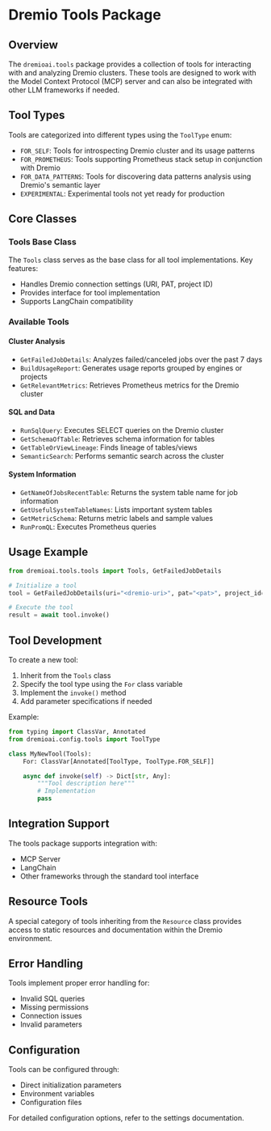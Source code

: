# Dremio Tools Package

## Overview

The `dremioai.tools` package provides a collection of tools for interacting with and analyzing Dremio clusters. These tools are designed to work with the Model Context Protocol (MCP) server and can also be integrated with other LLM frameworks if needed.

## Tool Types

Tools are categorized into different types using the `ToolType` enum:

-   `FOR_SELF`: Tools for introspecting Dremio cluster and its usage patterns
-   `FOR_PROMETHEUS`: Tools supporting Prometheus stack setup in conjunction with Dremio
-   `FOR_DATA_PATTERNS`: Tools for discovering data patterns analysis using Dremio's semantic layer
-   `EXPERIMENTAL`: Experimental tools not yet ready for production

## Core Classes

### Tools Base Class

The `Tools` class serves as the base class for all tool implementations. Key features:

-   Handles Dremio connection settings (URI, PAT, project ID)
-   Provides interface for tool implementation
-   Supports LangChain compatibility

### Available Tools

#### Cluster Analysis

-   `GetFailedJobDetails`: Analyzes failed/canceled jobs over the past 7 days
-   `BuildUsageReport`: Generates usage reports grouped by engines or projects
-   `GetRelevantMetrics`: Retrieves Prometheus metrics for the Dremio cluster

#### SQL and Data

-   `RunSqlQuery`: Executes SELECT queries on the Dremio cluster
-   `GetSchemaOfTable`: Retrieves schema information for tables
-   `GetTableOrViewLineage`: Finds lineage of tables/views
-   `SemanticSearch`: Performs semantic search across the cluster

#### System Information

-   `GetNameOfJobsRecentTable`: Returns the system table name for job information
-   `GetUsefulSystemTableNames`: Lists important system tables
-   `GetMetricSchema`: Returns metric labels and sample values
-   `RunPromQL`: Executes Prometheus queries

## Usage Example

```python
from dremioai.tools.tools import Tools, GetFailedJobDetails

# Initialize a tool
tool = GetFailedJobDetails(uri="<dremio-uri>", pat="<pat>", project_id="<project-id>")

# Execute the tool
result = await tool.invoke()
```

## Tool Development

To create a new tool:

1. Inherit from the `Tools` class
2. Specify the tool type using the `For` class variable
3. Implement the `invoke()` method
4. Add parameter specifications if needed

Example:

```python
from typing import ClassVar, Annotated
from dremioai.config.tools import ToolType

class MyNewTool(Tools):
    For: ClassVar[Annotated[ToolType, ToolType.FOR_SELF]]

    async def invoke(self) -> Dict[str, Any]:
        """Tool description here"""
        # Implementation
        pass
```

## Integration Support

The tools package supports integration with:

-   MCP Server
-   LangChain
-   Other frameworks through the standard tool interface

## Resource Tools

A special category of tools inheriting from the `Resource` class provides access to static resources and documentation within the Dremio environment.

## Error Handling

Tools implement proper error handling for:

-   Invalid SQL queries
-   Missing permissions
-   Connection issues
-   Invalid parameters

## Configuration

Tools can be configured through:

-   Direct initialization parameters
-   Environment variables
-   Configuration files

For detailed configuration options, refer to the settings documentation.
